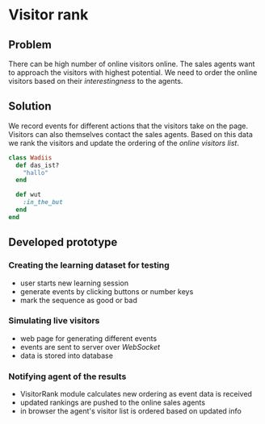 # Visitor rank

## Problem

There can be high number of online visitors online. The sales agents want to approach the visitors with highest potential. We need to order the online visitors based on their *interestingness* to the agents.

## Solution

We record events for different actions that the visitors take on the page. Visitors can also themselves contact the sales agents. Based on this data we rank the visitors and update the ordering of the *online visitors list*.

```ruby
class Wadiis
  def das_ist?
    "hallo"
  end

  def wut
    :in_the_but
  end
end
```

## Developed prototype

### Creating the learning dataset for testing

- user starts new learning session
- generate events by clicking buttons or number keys
- mark the sequence as good or bad

### Simulating live visitors

- web page for generating different events
- events are sent to server over *WebSocket*
- data is stored into database

### Notifying agent of the results

- VisitorRank module calculates new ordering as event data is received
- updated rankings are pushed to the online sales agents
- in browser the agent's visitor list is ordered based on updated info
